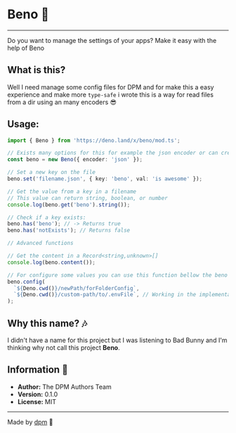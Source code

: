 # Beno :mage:

---

Do you want to manage the settings of your apps? Make it easy with the help of
Beno

## What is this?

Well I need manage some config files for DPM and for make this a easy experience
and make more `type-safe` i wrote this is a way for read files from a dir using
an many encoders :sunglasses:

## Usage:

```ts
import { Beno } from 'https://deno.land/x/beno/mod.ts';

// Exists many options for this for example the json encoder or can create the encoder with jsonc prop
const beno = new Beno({ encoder: 'json' });

// Set a new key on the file
beno.set('filename.json', { key: 'beno', val: 'is awesome' });

// Get the value from a key in a filename
// This value can return string, boolean, or number
console.log(beno.get('beno').string());

// Check if a key exists:
beno.has('beno'); // -> Returns true
beno.has('notExists'); // Returns false

// Advanced functions

// Get the content in a Record<string,unknown>[]
console.log(beno.content());

// For configure some values you can use this function bellow the beno instance
beno.config(
  `${Deno.cwd()}/newPath/forFolderConfig`,
  `${Deno.cwd()}/custom-path/to/.envFile`, // Working in the implementation for this
);
```

## Why this name? :notes:

I didn't have a name for this project but I was listening to Bad Bunny and I'm
thinking why not call this project **Beno**.

## Information :book:

- **Author:** The DPM Authors Team
- **Version:** 0.1.0
- **License:** MIT

---

Made by [dpm](https://github.com/dpmland/dpm) :sauropod:
